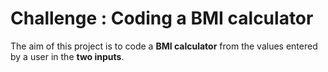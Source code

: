 # Challenge : Coding a BMI calculator

The aim of this project is to code a **BMI calculator** from the values entered by a user in the **two inputs**.